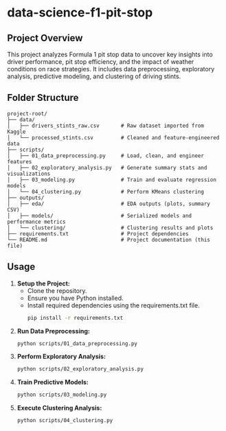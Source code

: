 # data-science-f1-pit-stop

## Project Overview

This project analyzes Formula 1 pit stop data to uncover key insights into driver performance, pit stop efficiency, and the impact of weather conditions on race strategies. It includes data preprocessing, exploratory analysis, predictive modeling, and clustering of driving stints.

## Folder Structure

```
project-root/
├── data/
│   ├── drivers_stints_raw.csv       # Raw dataset imported from Kaggle
│   └── processed_stints.csv         # Cleaned and feature-engineered data
├── scripts/
│   ├── 01_data_preprocessing.py     # Load, clean, and engineer features
│   ├── 02_exploratory_analysis.py   # Generate summary stats and visualizations
│   ├── 03_modeling.py               # Train and evaluate regression models
│   └── 04_clustering.py             # Perform KMeans clustering
├── outputs/
│   ├── eda/                         # EDA outputs (plots, summary CSV)
│   ├── models/                      # Serialized models and performance metrics
│   └── clustering/                  # Clustering results and plots
├── requirements.txt                 # Project dependencies
└── README.md                        # Project documentation (this file)
```

## Usage

1. **Setup the Project:**
   - Clone the repository.
   - Ensure you have Python installed.
   - Install required dependencies using the requirements.txt file.
     ```bash
     pip install -r requirements.txt
     ```
2. **Run Data Preprocessing:**
   ```bash
   python scripts/01_data_preprocessing.py
   ```
3. **Perform Exploratory Analysis:**
   ```bash
   python scripts/02_exploratory_analysis.py
   ```
4. **Train Predictive Models:**
   ```bash
   python scripts/03_modeling.py
   ```
5. **Execute Clustering Analysis:**
   ```bash
   python scripts/04_clustering.py
   ```

